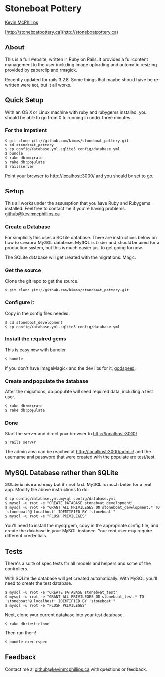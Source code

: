 # Stoneboat Pottery

[Kevin McPhillips](mailto:github@kevinmcphillips.ca)

[http://stoneboatpottery.ca](http://stoneboatpottery.ca)


## About

This is a full website, written in Ruby on Rails. It provides a full content management to the user including image uploading and automatic resizing provided by paperclip and rmagick.

Recently updated for rails 3.2.8. Some things that maybe should have be re-written were not, but it all works.


## Quick Setup

With an OS X or Linux machine with ruby and rubygems installed, you should be able to go from 0 to running in under three minutes.

### For the impatient

    $ git clone git://github.com/kimos/stoneboat_pottery.git
    $ cd stoneboat_pottery
    $ cp config/database.yml.sqlite3 config/database.yml
    $ bundle
    $ rake db:migrate
    $ rake db:populate
    $ railsserver

Point your browser to [http://localhost:3000/](http://localhost:3000/) and you should be set to go.


## Setup

This all works under the assumption that you have Ruby and Rubygems installed.
Feel free to contact me if you're having problems. [github@kevinmcphillips.ca](mailto:github@kevinmcphillips.ca)


### Create a Database

For simplicity this uses a SQLite database. There are instructions below on how to create a MySQL database. MySQL is faster and should be used for a production system, but this is much easier just to get going for now.

The SQLite database will get created with the migrations. Magic.


### Get the source

Clone the git repo to get the source.

    $ git clone git://github.com/kimos/stoneboat_pottery.git


### Configure it

Copy in the config files needed.

    $ cd stoneboat_development
    $ cp config/database.yml.sqlite3 config/database.yml


### Install the required gems

This is easy now with bundler.

    $ bundle

If you don't have ImageMagick and the dev libs for it, [godspeed](https://www.google.ca/?q=how+to+install+imagemagick).


### Create and populate the database

After the migrations, db:populate will seed required data, including a test user.

    $ rake db:migrate
    $ rake db:populate


### Done

Start the server and direct your browser to [http://localhost:3000/](http://localhost:3000/)

    $ rails server

The admin area can be reached at [http://localhost:3000/admin/](http://localhost:3000/admin/) and the username and password that were created with the populate are test/test.


## MySQL Database rather than SQLite

SQLite is nice and easy but it's not fast. MySQL is much better for a real app. Modify the above instructions to do:

    $ cp config/database.yml.mysql config/database.yml
    $ mysql -u root -e "CREATE DATABASE stoneboat_development"
    $ mysql -u root -e "GRANT ALL PRIVILEGES ON stoneboat_development.* TO 'stoneboat'@'localhost' IDENTIFIED BY 'stoneboat'"
    $ mysql -u root -e "FLUSH PRIVILEGES"

You'll need to install the mysql gem, copy in the appropriate config file, and create the database in your MySQL instance. Your root user may require different credentials.


## Tests

There's a suite of spec tests for all models and helpers and some of the controllers.

With SQLite the database will get created automatically. With MySQL you'll need to create the test database.

    $ mysql -u root -e "CREATE DATABASE stoneboat_test"
    $ mysql -u root -e "GRANT ALL PRIVILEGES ON stoneboat_test.* TO 'stoneboat'@'localhost' IDENTIFIED BY 'stoneboat'"
    $ mysql -u root -e "FLUSH PRIVILEGES"

Next, clone your current database into your test database.

    $ rake db:test:clone

Then run them!

    $ bundle exec rspec


## Feedback

Contact me at [github@kevinmcphillips.ca](mailto:github@kevinmcphillips.ca) with questions or feedback.

